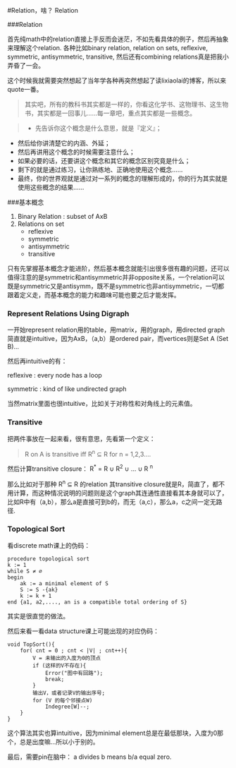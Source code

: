 #Relation，啥？ Relation

###Relation

首先纯math中的relation直接上手反而会迷茫，不如先看具体的例子，然后再抽象来理解这个relation.
各种比如binary relation, relation on sets, reflexive, symmetric, antisymmetric, transitive, 然后还有combining relations真是把我小弄昏了一会。

这个时候我就需要突然想起了当年学各种再突然想起了读lixiaolai的博客，所以来quote一番。


>其实吧，所有的教科书其实都是一样的，你看这化学书、这物理书、这生物书，其实都是一回事儿……每一章吧，重点其实都是一些概念。

> - 先告诉你这个概念是什么意思，就是『定义』；
- 然后给你讲清楚它的内涵、外延；
 - 然后再讲用这个概念的时候需要注意什么；
- 如果必要的话，还要讲这个概念和其它的概念区别究竟是什么；
- 剩下的就是通过练习，让你熟练地、正确地使用这个概念……
- 最终，你的世界观就是通过对一系列的概念的理解形成的，你的行为其实就是使用这些概念的结果……




###基本概念

1. Binary Relation : subset of AxB
2. Relations on set
   - reflexive
   - symmetric
   - antisymmetric
   - transitive
   
只有先掌握基本概念才能进阶，然后基本概念就能引出很多很有趣的问题，还可以值得注意的是symmetric和antisymmetric并非opposite关系，一个relation可以既是symmetric又是antisymm，既不是symmetric也非antisymmetric，一切都跟着定义走，而基本概念的能力和趣味可能也要之后才能发挥。


### Represent Relations Using Digraph

一开始represent relation用的table，用matrix，用的graph，用directed graph简直就是intuitive，因为AxB，（a,b）是ordered pair，而vertices则是Set A (Set B)...

然后再intuitive的有：

reflexive : every node has a loop

symmetric : kind of like undirected graph

当然matrix里面也很intuitive，比如关于对称性和对角线上的元素值。


### Transitive 

把两件事放在一起来看，很有意思，先看第一个定义：

>R on A is transitive iff R<sup>n</sup> ⊆ R for n = 1,2,3....

然后计算transitive closure：
R<sup>*</sup> = R ∪ R<sup>2</sup> ∪ ... ∪ R <sup>n</sup>

那么比如对于那种 R<sup>n</sup> ⊆ R 的relation 其transitive closure就是R，简直了，都不用计算，而这种情况说明的问题则是这个graph其连通性直接看其本身就可以了，比如R中有（a,b），那么a是直接可到b的，而无（a,c），那么a，c之间一定无路径.


### Topological Sort

 
看discrete math课上的伪码：
 
```
procedure topological sort
k := 1
while S ≠ ∅
begin 
	ak := a minimal element of S
	S := S -{ak}
	k := k + 1
end {a1, a2,...., an is a compatible total ordering of S}

```
其实是很直觉的做法。

然后来看一看data structure课上可能出现的对应伪码：

```
void TopSort(){
	for( cnt = 0 ; cnt < |V| ; cnt++){
		V = 未输出的入度为0的顶点
		if (这样的V不存在){
			Error("图中有回路");
			break;
		}
		输出V，或者记录V的输出序号;
		for (V 的每个邻接点W)
			Indegree[W]--;
    }
}
```
这个算法其实也算intuitive，因为minimal element总是在最低那块，入度为0那个，总是出度嘛...所以小于别的。

最后，需要pin在脑中：
a divides b means b/a equal zero.